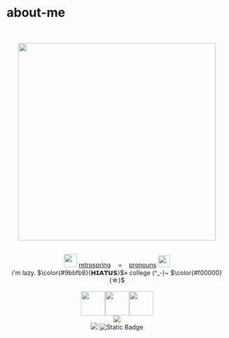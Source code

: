 <br /> <br /> <br />
# about-me
<div align="center">
<br /> <br />
<img src="https://github.com/user-attachments/assets/060cc4fd-95bd-4d70-801f-22155bbb1a70" height=450 weight=750> <br /> <br />
</div>
<div align="center">

<img src="https://github.com/user-attachments/assets/c4b8deba-7bcd-4321-b402-1b0ba9b6e1c6" height=30 weight=30> [retrospring](https://retrospring.net/@A_90)‎ ‎ ‎ ‎ ⟢‎ ‎ ‎ ‎ [pronouns](https://pronouns.cc/@yesmylord) <img src="https://github.com/user-attachments/assets/81e043fb-a55b-4baf-9e0f-de104cb5ab83" height=27 weight=30> <br />
i'm lazy. $\color{#9bbfb8}{𝗛𝗜𝗔𝗧𝗨𝗦}$» college (^_-)~ $\color{#f00000}{☆}$ <br /> <br />
<img src="https://github.com/user-attachments/assets/955da059-991c-4fb0-a24f-41942aa2061a" height=55 weight=85><img src="https://github.com/user-attachments/assets/2916c869-9680-4d63-a711-af82886f12a5" height=55 weight=85><img src="https://github.com/user-attachments/assets/056b9c53-c117-4bce-be99-a6dc30cc7f0c" height=55 weight=85> <br />
<img src="https://github.com/user-attachments/assets/4ac1eaab-95df-4af1-aeff-59fcbec615f7"> <br />
[![](https://visitcount.itsvg.in/api?id=nomansIand&label=%3F&color=9&icon=5&pretty=false)](https://visitcount.itsvg.in) <img alt="Static Badge" src="https://img.shields.io/badge/CIEL_|_5-DREAM_%26_VICS_|_0-8fa3b8?style=social&labelColor=476d8f&color=a65050"> <br /> <br /> <br /> <br />
